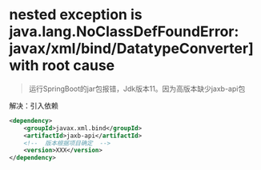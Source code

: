 # nested exception is java.lang.NoClassDefFoundError: javax/xml/bind/DatatypeConverter] with root cause

> 运行SpringBoot的jar包报错，Jdk版本11。因为高版本缺少jaxb-api包

解决：引入依赖
```xml
<dependency>
    <groupId>javax.xml.bind</groupId>
    <artifactId>jaxb-api</artifactId>
    <!--  版本根据项目确定  -->
    <version>XXX</version>
</dependency>
```